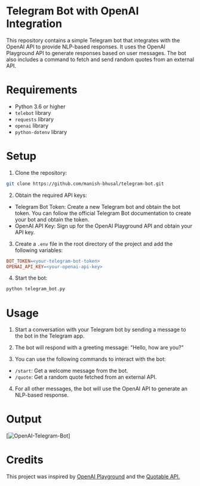 # Telegram Bot with OpenAI Integration

This repository contains a simple Telegram bot that integrates with the OpenAI API to provide NLP-based responses. It uses the OpenAI Playground API to generate responses based on user messages. The bot also includes a command to fetch and send random quotes from an external API.

# Requirements
* Python 3.6 or higher
* `telebot` library
* `requests` library
* `openai` library
* `python-dotenv` library

# Setup
1. Clone the repository:
```bash
git clone https://github.com/manish-bhusal/telegram-bot.git
```

2. Obtain the required API keys:
* Telegram Bot Token: Create a new Telegram bot and obtain the bot token. You can follow the official Telegram Bot documentation to create your bot and obtain the token.
* OpenAI API Key: Sign up for the OpenAI Playground API and obtain your API key.

3. Create a `.env` file in the root directory of the project and add the following variables:
```makefile
BOT_TOKEN=<your-telegram-bot-token>
OPENAI_API_KEY=<your-openai-api-key>
```

4. Start the bot:
```bash
python telegram_bot.py
```

# Usage
1. Start a conversation with your Telegram bot by sending a message to the bot in the Telegram app.

2. The bot will respond with a greeting message: "Hello, how are you?"

3. You can use the following commands to interact with the bot:

* `/start`: Get a welcome message from the bot.
* `/quote`: Get a random quote fetched from an external API.

4. For all other messages, the bot will use the OpenAI API to generate an NLP-based response.

# Output
[![OpenAI-Telegram-Bot](https://github.com/manish-bhusal/telegram-openai-bot/assets/84217955/eb6c6df7-7088-4cae-9bcb-bc21ada84aff)]

# Credits
This project was inspired by [OpenAI Playground](https://platform.openai.com/playground) and the [Quotable API.](https://github.com/lukePeavey/quotable)

